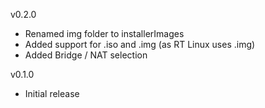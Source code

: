 v0.2.0

- Renamed img folder to installerImages
- Added support for .iso and .img (as RT Linux uses .img)
- Added Bridge / NAT selection

v0.1.0

- Initial release
